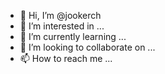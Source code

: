- 👋 Hi, I’m @jookerch
- 👀 I’m interested in ...
- 🌱 I’m currently learning ...
- 💞️ I’m looking to collaborate on ...
- 📫 How to reach me ...

<!---
jookerch/jookerch is a ✨ special ✨ repository because its `README.md` (this file) appears on your GitHub profile.
You can click the Preview link to take a look at your changes.
--->
